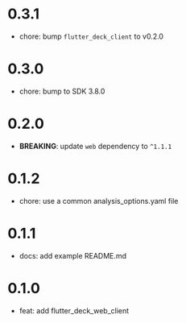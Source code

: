 # 0.3.1

- chore: bump `flutter_deck_client` to v0.2.0

# 0.3.0

- chore: bump to SDK 3.8.0

# 0.2.0

- **BREAKING**: update `web` dependency to `^1.1.1`

# 0.1.2

- chore: use a common analysis_options.yaml file

# 0.1.1

- docs: add example README.md

# 0.1.0

- feat: add flutter_deck_web_client
